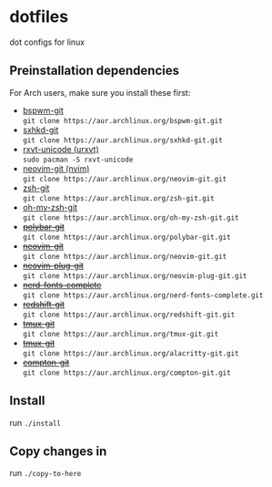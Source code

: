 # dotfiles
dot configs for linux


## Preinstallation dependencies
For Arch users, make sure you install these first:<br>
* <a href="https://aur.archlinux.org/packages/bspwm-git/">bspwm-git</a><br>
`git clone https://aur.archlinux.org/bspwm-git.git`
* <a href="https://aur.archlinux.org/packages/sxhkd-git/">sxhkd-git</a><br>
`git clone https://aur.archlinux.org/sxhkd-git.git`
* <a href="https://wiki.archlinux.org/index.php/rxvt-unicode">rxvt-unicode (urxvt)</a><br>
`sudo pacman -S rxvt-unicode`
* <a href="https://aur.archlinux.org/packages/neovim-git/">neovim-git (nvim)</a><br>
`git clone https://aur.archlinux.org/neovim-git.git`
* <a href="https://aur.archlinux.org/packages/zsh-git/">zsh-git</a><br>
`git clone https://aur.archlinux.org/zsh-git.git`
* <a href="https://aur.archlinux.org/packages/oh-my-zsh-git/">oh-my-zsh-git</a><br>
`git clone https://aur.archlinux.org/oh-my-zsh-git.git`
* <s><a href="https://aur.archlinux.org/packages/polybar-git/">polybar-git</a></s><br>
`git clone https://aur.archlinux.org/polybar-git.git` 
* <s><a href="https://aur.archlinux.org/packages/neovim-git/">neovim-git</a></s><br>
`git clone https://aur.archlinux.org/neovim-git.git` 
* <s><a href="https://aur.archlinux.org/packages/neovim-plug-git/">neovim-plug-git</a></s><br>
`git clone https://aur.archlinux.org/neovim-plug-git.git` 
* <s><a href="https://aur.archlinux.org/packages/nerd-fonts-complete/">nerd-fonts-complete</a></s><br>
`git clone https://aur.archlinux.org/nerd-fonts-complete.git` 
* <s><a href="https://aur.archlinux.org/packages/redshift-git/">redshift-git</a></s><br>
`git clone https://aur.archlinux.org/redshift-git.git ` 
* <s><a href="https://aur.archlinux.org/packages/tmux-git/">tmux-git</a></s><br>
`git clone https://aur.archlinux.org/tmux-git.git ` 
* <s><a href="https://aur.archlinux.org/packages/tmux-git/">tmux-git</a></s><br>
`git clone https://aur.archlinux.org/alacritty-git.git `
* <s><a href="https://aur.archlinux.org/packages/compton-git/">compton-git</a></s><br>
`git clone https://aur.archlinux.org/compton-git.git `


## Install
run `./install`


## Copy changes in
run `./copy-to-here`
